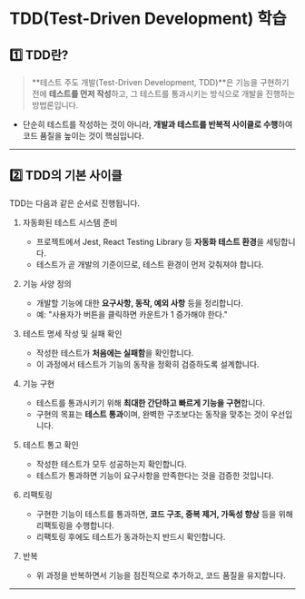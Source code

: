 # TDD(Test-Driven Development) 학습

## 1️⃣ TDD란?

> **테스트 주도 개발(Test-Driven Development, TDD)**은 기능을 구현하기 전에 **테스트를 먼저 작성**하고, 그 테스트를 통과시키는 방식으로 개발을 진행하는 방법론입니다.

- 단순히 테스트를 작성하는 것이 아니라, **개발과 테스트를 반복적 사이클로 수행**하여 코드 품질을 높이는 것이 핵심입니다.

---

## 2️⃣ TDD의 기본 사이클
TDD는 다음과 같은 순서로 진행됩니다.

1. 자동화된 테스트 시스템 준비

    - 프로젝트에서 Jest, React Testing Library 등 **자동화 테스트 환경**을 세팅합니다.
    - 테스트가 곧 개발의 기준이므로, 테스트 환경이 먼저 갖춰져야 합니다.

2. 기능 사양 정의

    - 개발할 기능에 대한 **요구사항, 동작, 예외 사항** 등을 정리합니다.
    - 예: "사용자가 버튼을 클릭하면 카운트가 1 증가해야 한다."

3. 테스트 명세 작성 및 실패 확인

    - 작성한 테스트가 **처음에는 실패함**을 확인합니다.
    - 이 과정에서 테스트가 기능의 동작을 정확히 검증하도록 설계합니다.

4. 기능 구현

    - 테스트를 통과시키기 위해 **최대한 간단하고 빠르게 기능을 구현**합니다.
    - 구현의 목표는 **테스트 통과**이며, 완벽한 구조보다는 동작을 맞추는 것이 우선입니다.

5. 테스트 통고 확인

    - 작성한 테스트가 모두 성공하는지 확인합니다.
    - 테스트가 통과하면 기능이 요구사항을 만족한다는 것을 검증한 것입니다.

6. 리팩토링

    - 구현한 기능이 테스트를 통과하면, **코드 구조, 중복 제거, 가독성 향상** 등을 위해 리팩토링을 수행합니다.
    - 리팩토링 후에도 테스트가 동과하는지 반드시 확인합니다.

7. 반복

    - 위 과정을 반복하면서 기능을 점진적으로 추가하고, 코드 품질을 유지합니다.

---
